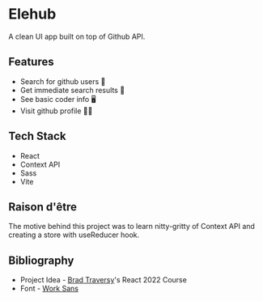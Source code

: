 # Elehub

A clean UI app built on top of Github API.

## Features

- Search for github users 🔎
- Get immediate search results 🚤
- See basic coder info 🖥️
- Visit github profile 👩‍💻

## Tech Stack

- React
- Context API
- Sass
- Vite

## Raison d'être

The motive behind this project was to learn nitty-gritty of Context API and creating a store with useReducer hook.

## Bibliography

- Project Idea - [Brad Traversy](https://github.com/bradtraversy)'s React 2022 Course
- Font - [Work Sans](https://fonts.google.com/specimen/Work+Sans?query=work+sans)
